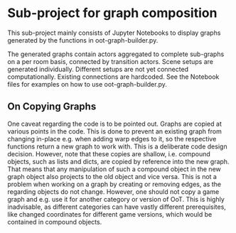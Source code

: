 # Sub-project for graph composition

This sub-project mainly consists of Jupyter Notebooks to display graphs generated by the functions in oot-graph-builder.py.

The generated graphs contain actors aggregated to complete sub-graphs on a per room basis, connected by transition actors.
Scene setups are generated individually.
Different setups are not yet connected computationally.
Existing connections are hardcoded.
See the Notebook files for examples on how to use oot-graph-builder.py.

## On Copying Graphs

One caveat regarding the code is to be pointed out.
Graphs are copied at various points in the code.
This is done to prevent an existing graph from changing in-place
e.g. when adding warp edges to it, so the respective functions return a new graph to work with.
This is a deliberate code design decision.
However, note that these copies are shallow, i.e. compound objects,
such as lists and dicts, are copied by reference into the new graph.
That means that any manipulation of such a compound object in the new graph object
also projects to the old object and vice versa.
This is not a problem when working on a graph by creating or removing edges,
as the regarding objects do not change.
However, one should not copy a game graph and e.g. use it for another category or version of OoT.
This is highly inadvisable, as different categories can have vastly different prerequisites,
like changed coordinates for different game versions, which would be contained in compound objects.
